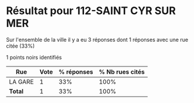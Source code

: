 # Résultat pour 112-SAINT CYR SUR MER

Sur l'ensemble de la ville il y a eu 3 réponses dont 1 réponses avec une rue citée (33%)

1 points noirs identifiés

| Rue | Vote | % réponses | % Nb rues cités|
|-----|------|------------|----------------|
| LA GARE | 1 | 33% | 100%|
| **Total** | 1 | 33% | 100%|
